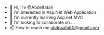 - 👋 Hi, I’m @Abdelfatah
- 👀 I’m interested in Asp.Net Web Application
- 🌱 I’m currently learning Asp.net MVC
- 💞️ I’m looking to collaborate on ...
- 📫 How to reach me abdosafa60@gmail.com

<!---
Abdelfatah/Abdelfatah is a ✨ special ✨ repository because its `README.md` (this file) appears on your GitHub profile.
You can click the Preview link to take a look at your changes.
--->
